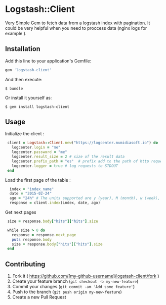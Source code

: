 # Logstash::Client

Very Simple Gem to fetch data from a logstash index with pagination. It could be very helpful when you need to proccess data (nginx logs for example ).


## Installation

Add this line to your application's Gemfile:

```ruby
gem 'logstash-client'
```

And then execute:

    $ bundle

Or install it yourself as:

    $ gem install logstash-client

## Usage

Initialize the client :

```ruby
 client = Logstash::Client.new("https://logcenter.numidiasoft.io") do |logcenter|
   logcenter.login = "me"   
   logcenter.password = "me"
   logcenter.result_size = 2 # size of the result data
   logcenter.prefix_path = "es"  # prefix add to the path of http request
   logcenter.logger = true # log requests to STDOUT
 end 
```
Load the first page of the table : 

```ruby
  index = "index_name"
  date = "2015-02-24"        
  ago = "24h" # The units supported are y (year), M (month), w (week), d (day), h (hour), m (minute), and s (second).
  response = client.index(index, date, ago)
```
Get next pages

```ruby
 size = response.body["hits"]["hits"].size

 while size > 0 do
   response = response.next_page
   puts response.body
   size = response.body["hits"]["hits"].size
 end
```

## Contributing

1. Fork it ( https://github.com/[my-github-username]/logstash-client/fork )
2. Create your feature branch (`git checkout -b my-new-feature`)
3. Commit your changes (`git commit -am 'Add some feature'`)
4. Push to the branch (`git push origin my-new-feature`)
5. Create a new Pull Request
